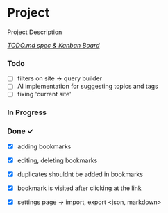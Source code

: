# Project

Project Description

<em>[TODO.md spec & Kanban Board](https://bit.ly/3fCwKfM)</em>

### Todo

- [ ] filters on site -> query builder  
- [ ] AI implementation for suggesting topics and tags  
- [ ] fixing 'current site'  

### In Progress


### Done ✓

- [x] adding bookmarks  
- [x] editing, deleting bookmarks  
- [x] duplicates shouldnt be added in bookmarks  
- [x] bookmark is visited after clicking at the link  
- [x] settings page -> import, export <json, markdown>  

